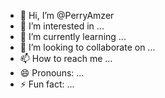- 👋 Hi, I’m @PerryAmzer
- 👀 I’m interested in ...
- 🌱 I’m currently learning ...
- 💞️ I’m looking to collaborate on ...
- 📫 How to reach me ...
- 😄 Pronouns: ...
- ⚡ Fun fact: ...

<!---
PerryAmzer/PerryAmzer is a ✨ special ✨ repository because its `README.md` (this file) appears on your GitHub profile.
You can click the Preview link to take a look at your changes.
--->
